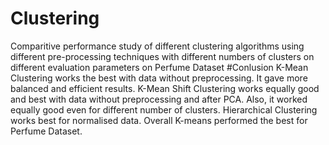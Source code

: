 # Clustering
Comparitive performance study of different clustering algorithms using different pre-processing techniques with different numbers of clusters on different evaluation parameters on Perfume Dataset
#Conlusion
K-Mean Clustering works the best with data without preprocessing. It gave more balanced and efficient results. 
K-Mean Shift Clustering works equally good and best with data without preprocessing and after PCA. Also, it worked equally good even for different number of clusters.
Hierarchical Clustering works best for normalised data.
Overall K-means performed the best for Perfume Dataset.
